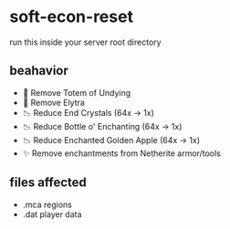 # soft-econ-reset

run this inside your server root directory

## beahavior

- 🚫 Remove Totem of Undying
- 🚫 Remove Elytra
- 📉 Reduce End Crystals (64x -> 1x)
- 📉 Reduce Bottle o' Enchanting (64x -> 1x)
- 📉 Reduce Enchanted Golden Apple (64x -> 1x)
- ✨ Remove enchantments from Netherite armor/tools

## files affected

- .mca regions
- .dat player data
